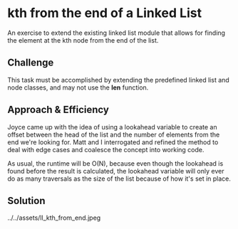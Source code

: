 # kth from the end of a Linked List
An exercise to extend the existing linked list module that allows for finding the element at the kth node from the end of the list.

## Challenge
This task must be accomplished by extending the predefined linked list and node classes, and may not use the __len__ function.

## Approach & Efficiency
Joyce came up with the idea of using a lookahead variable to create an offset between the head of the list and the number of elements from the end we're looking for. Matt and I interrogated and refined the method to deal with edge cases and coalesce the concept into working code.

As usual, the runtime will be O(N), because even though the lookahead is found before the result is calculated, the lookahead variable will only ever do as many traversals as the size of the list because of how it's set in place.

## Solution
![]()../../assets/ll_kth_from_end.jpeg
